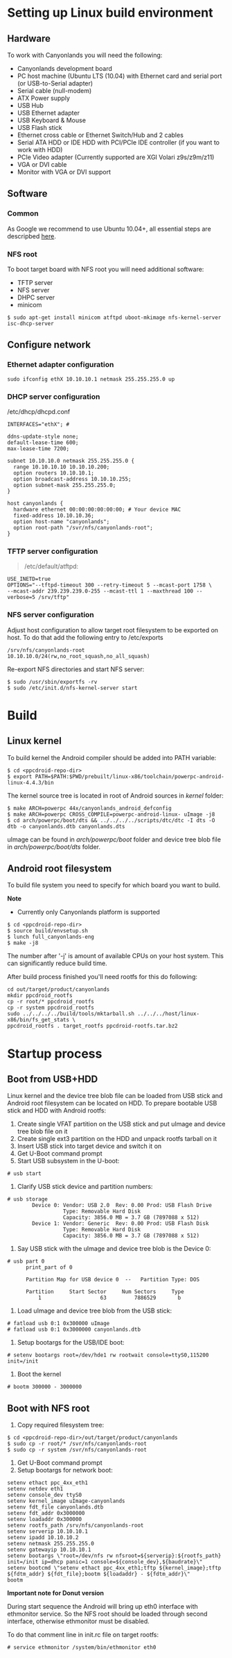 
# Setting up Linux build environment #
## Hardware ##
To work with Canyonlands you will need the following:
  * Canyonlands development board
  * PC host machine (Ubuntu LTS (10.04) with Ethernet card and serial port (or USB-to-Serial adapter)
  * Serial cable (null-modem)
  * ATX Power supply
  * USB Hub
  * USB Ethernet adapter
  * USB Keyboard & Mouse
  * USB Flash stick
  * Ethernet cross cable or Ethernet Switch/Hub and 2 cables
  * Serial ATA HDD or IDE HDD with PCI/PCIe IDE controller (if you want to work with HDD)
  * PCIe Video adapter (Currently supported are XGI Volari z9s/z9m/z11)
  * VGA or DVI cable
  * Monitor with VGA or DVI support

## Software ##
### Common ###
As Google we recommend to use Ubuntu 10.04+, all essential steps are descripbed [here](http://source.android.com/source/initializing.html).

### NFS root ###
To boot target board with NFS root you will need additional software:
  * TFTP server
  * NFS server
  * DHPC server
  * minicom
```
$ sudo apt-get install minicom atftpd uboot-mkimage nfs-kernel-server isc-dhcp-server
```

## Configure network ##
### Ethernet adapter configuration ###
```
sudo ifconfig ethX 10.10.10.1 netmask 255.255.255.0 up
```
### DHCP server configuration ###
/etc/dhcp/dhcpd.conf
```
INTERFACES="ethX"; #

ddns-update-style none;
default-lease-time 600;
max-lease-time 7200;

subnet 10.10.10.0 netmask 255.255.255.0 {
  range 10.10.10.10 10.10.10.200;
  option routers 10.10.10.1;
  option broadcast-address 10.10.10.255;
  option subnet-mask 255.255.255.0;
}

host canyonlands {
  hardware ethernet 00:00:00:00:00:00; # Your device MAC
  fixed-address 10.10.10.36;
  option host-name "canyonlands";
  option root-path "/svr/nfs/canyonlands-root";
}
```
### TFTP server configuration ###
> /etc/default/atftpd:
```
USE_INETD=true
OPTIONS="--tftpd-timeout 300 --retry-timeout 5 --mcast-port 1758 \
--mcast-addr 239.239.239.0-255 --mcast-ttl 1 --maxthread 100 --verbose=5 /srv/tftp"
```
### NFS server configuration ###
Adjust host configuration to allow target root filesystem to be exported on host. To do that add the following entry to /etc/exports
```
/srv/nfs/canyonlands-root    10.10.10.0/24(rw,no_root_squash,no_all_squash)
```

Re-export NFS directories and start NFS server:
```
$ sudo /usr/sbin/exportfs -rv
$ sudo /etc/init.d/nfs-kernel-server start
```

# Build #
## Linux kernel ##
To build kernel the Android compiler should be added into PATH variable:
```
$ cd <ppcdroid-repo-dir>
$ export PATH=$PATH:$PWD/prebuilt/linux-x86/toolchain/powerpc-android-linux-4.4.3/bin
```

The kernel source tree is located in root of Android sources in _kernel_ folder:
```
$ make ARCH=powerpc 44x/canyonlands_android_defconfig
$ make ARCH=powerpc CROSS_COMPILE=powerpc-android-linux- uImage -j8
$ cd arch/powerpc/boot/dts && ../../../../scripts/dtc/dtc -I dts -O dtb -o canyonlands.dtb canyonlands.dts
```
uImage can be found in _arch/powerpc/boot_ folder and device tree blob file in _arch/powerpc/boot/dts_ folder.

## Android root filesystem ##

To build file system you need to specify for which board you want to build.

**Note**
  * Currently only Canyonlands platform is supported

```
$ cd <ppcdroid-repo-dir>
$ source build/envsetup.sh
$ lunch full_canyonlands-eng
$ make -j8
```

The number after '-j' is amount of available CPUs on your host system. This can significantly reduce build time.

After build process finished you'll need rootfs for this do following:

```
cd out/target/product/canyonlands
mkdir ppcdroid_rootfs
cp -r root/* ppcdroid_rootfs
cp -r system ppcdroid_rootfs
sudo ../../../../build/tools/mktarball.sh ../../../host/linux-x86/bin/fs_get_stats \
ppcdroid_rootfs . target_rootfs ppcdroid-rootfs.tar.bz2
```

# Startup process #
## Boot from USB+HDD ##
Linux kernel and the device tree blob file can be loaded from USB stick and Android root filesystem can be located on HDD.
To prepare bootable USB stick and HDD with Android rootfs:
  1. Create single VFAT partition on the USB stick and put uImage and device tree blob file on it
  1. Create single ext3 partition on the HDD and unpack rootfs tarball on it
  1. Insert USB stick into target device and switch it on
  1. Get U-Boot command prompt
  1. Start USB subsystem in the U-boot:
```
# usb start
```
  1. Clarify USB stick device and partition numbers:
```
# usb storage
        Device 0: Vendor: USB 2.0  Rev: 0.00 Prod: USB Flash Drive
                  Type: Removable Hard Disk
                  Capacity: 3856.0 MB = 3.7 GB (7897088 x 512)
        Device 1: Vendor: Generic  Rev: 0.00 Prod: USB Flash Disk
                  Type: Removable Hard Disk
                  Capacity: 3856.0 MB = 3.7 GB (7897088 x 512)
```
  1. Say USB stick with the uImage and device tree blob is the Device 0:
```
# usb part 0
      print_part of 0

      Partition Map for USB device 0  --   Partition Type: DOS

      Partition     Start Sector     Num Sectors     Type
          1                   63         7886529       b 
```
  1. Load uImage and device tree blob from the USB stick:
```
# fatload usb 0:1 0x300000 uImage
# fatload usb 0:1 0x3000000 canyonlands.dtb
```
  1. Setup bootargs for the USB/IDE boot:
```
# setenv bootargs root=/dev/hde1 rw rootwait console=ttyS0,115200 init=/init
```
  1. Boot the kernel
```
# bootm 300000 - 3000000
```

## Boot with NFS root ##
  1. Copy required filesystem tree:
```
$ cd <ppcdroid-repo-dir>/out/target/product/canyonlands
$ sudo cp -r root/* /svr/nfs/canyonlands-root
$ sudo cp -r system /svr/nfs/canyonlands-root
```
  1. Get U-Boot command prompt
  1. Setup bootargs for network boot:
```
setenv ethact ppc_4xx_eth1
setenv netdev eth1
setenv console_dev ttyS0
setenv kernel_image uImage-canyonlands
setenv fdt_file canyonlands.dtb
setenv fdt_addr 0x3000000
setenv loadaddr 0x300000
setenv rootfs_path /srv/nfs/canyonlands-root
setenv serverip 10.10.10.1
setenv ipadd 10.10.10.2
setenv netmask 255.255.255.0
setenv gatewayip 10.10.10.1
setenv bootargs \"root=/dev/nfs rw nfsroot=${serverip}:${rootfs_path} init=/init ip=dhcp panic=1 console=${console_dev},${baudrate}\"
setenv bootcmd \"setenv ethact ppc_4xx_eth1;tftp ${kernel_image};tftp ${fdtm_addr} ${fdt_file};bootm ${loadaddr} - ${fdtm_addr}\"
bootm
```

**Important note for Donut version**

During start sequence the Android will bring up eth0 interface with ethmonitor service. So the NFS root should be loaded through second interface, otherwise ethmonitor must be disabled.

To do that comment line in init.rc file on target rootfs:
```
# service ethmonitor /system/bin/ethmonitor eth0
```